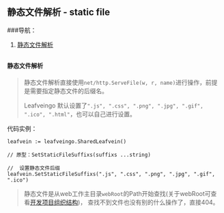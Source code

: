 ## 静态文件解析 - static file

###导航：
1. [静态文件解析](#静态文件解析)


##

#### 静态文件解析
> 静态文件解析直接使用`net/http.ServeFile(w, r, name)`进行操作，前提是需要指定静态文件的后缀名。
>
> Leafveingo 默认设置了`".js", ".css", ".png", ".jpg", ".gif", ".ico", ".html"`，也可以自己进行设置。

代码实例：
```golang
leafvein := leafveingo.SharedLeafvein() 

// 原型：SetStaticFileSuffixs(suffixs ...string)

//	设置静态文件后缀
leafvein.SetStaticFileSuffixs(".js", ".css", ".png", ".jpg", ".gif", ".ico")

```

> 静态文件是从web工作主目录`webRoot`的Path开始查找(关于webRoot可查看[开发项目组织结构](main.md#开发项目组织结构))，
>查找不到文件也没有别的什么操作了，直接404。